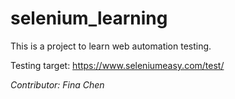 # selenium_learning
This is a project to learn web automation testing.

Testing target:
https://www.seleniumeasy.com/test/

*Contributor: Fina Chen*